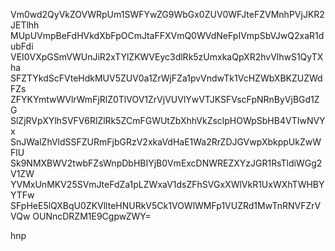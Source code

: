 Vm0wd2QyVkZOVWRpUm1SWFYwZG9WbGx0ZUV0WFJteFZVMnhPVjJKR2JETlhh
MUpUVmpBeFdHVkdXbFpOCmJtaFFXVmQ0WVdNeFpIVmpSbVJwQ2xaR1dubFdi
VEI0VXpGSmVWUnJiR2xTYlZKWVEyc3dlRk5zUmxkaQpXR2hvVlhwS1QyTXha
SFZTYkdScFVteHdkMUV5ZUV0a1ZrWjFZa1pvVndwTk1VcHZWbXBKZUZWdFZs
ZFYKYmtwWVlrWmFjRlZ0TlVOV1ZrVjVUVlYwVTJKSFVscFpNRnByVjBGd1ZG
SlZjRVpXYlhSVFV6RlZlRk5ZCmFGWUtZbXhhVkZsclpHOWpSbHB4VTIwNVYx
SnJWalZhVldSSFZURmFjbGRzV2xkaVdHaE1Wa2RrZDJGVwpXbkppUkZwWFlU
Sk9NMXBWV2twbFZsWnpDbHBIYjB0VmExcDNWREZXYzJGR1RsTldiWGg2V1ZW
YVMxUnMKV25SVmJteFdZa1pLZWxaV1dsZFhSVGxXWlVkR1UxWXhTWHBYYTFw
SFpHeE5lQXBqU0ZKVllteHNURkV5Ck1VOWlWMFp1VUZRd1MwTnRNVFZrVVQw
OUNncDRZM1E9CgpwZWY=

hnp